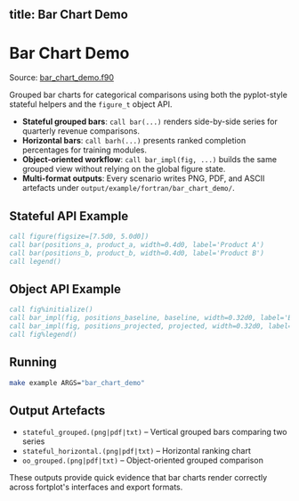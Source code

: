 title: Bar Chart Demo
---

# Bar Chart Demo

Source: [bar_chart_demo.f90](https://github.com/lazy-fortran/fortplot/blob/main/example/fortran/bar_chart_demo/bar_chart_demo.f90)

Grouped bar charts for categorical comparisons using both the pyplot-style
stateful helpers and the `figure_t` object API.

- **Stateful grouped bars**: `call bar(...)` renders side-by-side series for
  quarterly revenue comparisons.
- **Horizontal bars**: `call barh(...)` presents ranked completion percentages
  for training modules.
- **Object-oriented workflow**: `call bar_impl(fig, ...)` builds the same
  grouped view without relying on the global figure state.
- **Multi-format outputs**: Every scenario writes PNG, PDF, and ASCII artefacts
  under `output/example/fortran/bar_chart_demo/`.

## Stateful API Example

```fortran
call figure(figsize=[7.5d0, 5.0d0])
call bar(positions_a, product_a, width=0.4d0, label='Product A')
call bar(positions_b, product_b, width=0.4d0, label='Product B')
call legend()
```

## Object API Example

```fortran
call fig%initialize()
call bar_impl(fig, positions_baseline, baseline, width=0.32d0, label='Baseline')
call bar_impl(fig, positions_projected, projected, width=0.32d0, label='Projected')
call fig%legend()
```

## Running

```bash
make example ARGS="bar_chart_demo"
```

## Output Artefacts

- `stateful_grouped.(png|pdf|txt)` – Vertical grouped bars comparing two series
- `stateful_horizontal.(png|pdf|txt)` – Horizontal ranking chart
- `oo_grouped.(png|pdf|txt)` – Object-oriented grouped comparison

These outputs provide quick evidence that bar charts render correctly across
fortplot's interfaces and export formats.
